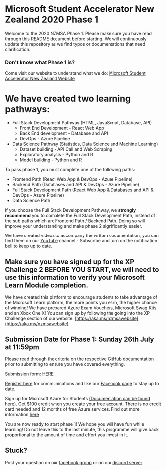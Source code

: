 # Microsoft Student Accelerator New Zealand 2020 Phase 1
Welcome to the 2020 NZMSA Phase 1. Please make sure you have read through this README document before starting. We will continuously update this repository as we find typos or documentations that need clarification. 

### Don't know what Phase 1 is?
Come visit our website to understand what we do: [Microsoft Student Accelerator New Zealand Website](http://aka.ms/nzmsawebsite)

# We have created two learning pathways:
* Full Stack Development Pathway (HTML, JavaScript, Database, API)
    * Front End Development - React Web App
    * Back End development - Database and API
    * DevOps - Azure Pipeline
* Data Science Pathway (Statistics, Data Science and Machine Learning)
    * Dataset building - API Call and Web Scraping
    * Exploratory analysis - Python and R
    * Model building - Python and R

To pass phase 1, you must complete one of the following paths:
* Frontend Path (React Web App & DevOps - Azure Pipeline)
* Backend Path (Databases and API & DevOps - Azure Pipeline)
* Full Stack Development Path (React Web App & Databases and API & DevOps - Azure Pipeline)
* Data Science Path

If you choose the Full Stack Development Pathway, we **strongly recommend** you to complete the Full Stack Development Path, instead of the sub paths which are Frontend Path / Backend Path. Doing so will improve your understanding and make phase 2 significantly easier. 

We have created videos to accompany the written documentation, you can find them on our [YouTube](https://www.youtube.com/channel/UCCegNuS_AZjK-P3ZMN3JXNw) channel - Subscribe and turn on the notification bell to keep up to date. 

## Make sure you have signed up for the XP Challenge 2 BEFORE YOU START, we will need to use this information to verify your Microsoft Learn Module completion. 
We have created this platform to encourage students to take advantage of the Microsoft Learn platform, the more points you earn, the higher chance of winning! We have prepared Azure Exam Vouchers, Microsoft Swag Kits and an Xbox One X! You can sign up by following the going into the XP Challenge section of our website: [https://aka.ms/nzmsawebsite](https://aka.ms/nzmsawebsite)

## Submission Date for Phase 1: Sunday 26th July at 11:59pm
Please read through the criteria on the respective GitHub documentation prior to submitting to ensure you have covered everything. 
 
Submission form: [HERE](https://forms.microsoft.com/Pages/ResponsePage.aspx?id=oBzDhDusrk6tEVGdgCM-b3h4w7byRXNCtr6BPYm6PmpUMkdFWlRHRkxGR1JGMTZHNEhJNVZDTlpUTi4u)

[Register here](https://aka.ms/nzmsa2020rego) for communications and like our [Facebook page](https://www.aka.ms/nzmsa) to stay up to date.

Sign up for Microsoft Azure for Students [(Documentation can be found here)](https://github.com/NZMSA/2019-Phase-1/tree/master/Azure%20For%20Students). Get $100 credit when you create your free account. There is no credit card needed and 12 months of free Azure services. Find out more information [here](https://azure.microsoft.com/en-us/free/students/)

You are now ready to start phase 1! We hope you will have fun while learning! Do not leave this to the last minute, this programme will give back proportional to the amount of time and effort you invest in it. 

## Stuck? 
Post your question on our [facebook group](https://aka.ms/nzmsa) or on our [discord server](https://discord.gg/c4Y5SAZ)